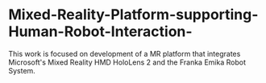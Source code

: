 # Mixed-Reality-Platform-supporting-Human-Robot-Interaction-
This work is focused on development of a MR platform that integrates Microsoft's Mixed Reality HMD HoloLens 2 and the Franka Emika Robot System. 
